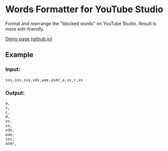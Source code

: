 # Words Formatter for YouTube Studio

Format and rearrange the "blocked words" on YouTube Studio. Result is more edit-friendly.

[Demo page (github.io)](https://joshuatapioca.github.io/blocked-words-filter/)


## Example

### Input:
```
sss,sss,sss,vds,wae,asmr,a,vv,c,xx
```


### Output:
```
a,
s,
c,
d,
vv,
xx,
vds,
wae,
sss,
asmr,
```
